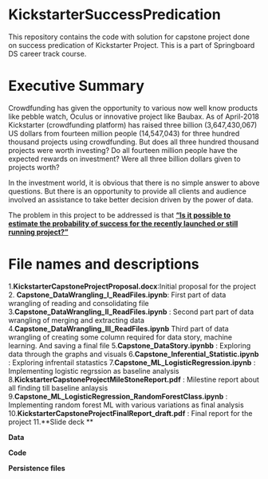 # KickstarterSuccessPredication
This repository contains the code with solution for capstone project done on success predication of Kickstarter Project. This is a part of Springboard DS career track course.

Executive Summary
==================
Crowdfunding has given the opportunity to various now well know products like pebble watch, Oculus or innovative project like Baubax. As of April-2018 Kickstarter (crowdfunding platform) has raised three billion (3,647,430,067) US dollars from fourteen million people (14,547,043) for three hundred thousand projects using crowdfunding. 
But does all three hundred thousand projects were worth investing?
Do all fourteen million people have the expected rewards on investment? Were all three billion dollars given to projects worth?

In the investment world, it is obvious that there is no simple answer to above questions. But there is an opportunity to provide all clients and audience involved an assistance to take better decision driven by the power of data.   

The problem in this project to be addressed is that <u>**“Is it possible to estimate the probability of success for the recently launched or still running project?”**</u> 


File names and descriptions
===========================
1.**KickstarterCapstoneProjectProposal.docx**:Initial proposal for the project
2. **Capstone_DataWrangling_I_ReadFiles.ipynb**: First part of data wrangling of reading and consolidating file
3.**Capstone_DataWrangling_II_ReadFiles.ipynb** : Second part part of data wrangling of merging and extracting data 
4.**Capstone_DataWrangling_III_ReadFiles.ipynb** Third part of data wrangling of creating some column required for data story, machine learning. And saving a final file
5.**Capstone_DataStory.ipynbb** : Exploring data through the graphs and visuals
6.**Capstone_Inferential_Statistic.ipynb** : Exploring infrentail statastics 
7.**Capstone_ML_LogisticRegression.ipynb** : Implementing logistic regrssion as baseline analysis
8.**KickstarterCapstoneProjectMileStoneReport.pdf** : Milestine report about all finding till baseline anlaysis
9.**Capstone_ML_LogisticRegression_RandomForestClass.ipynb** : Implementing random forest ML with various variations as final analysis
10.**KickstarterCapstoneProjectFinalReport_draft.pdf** : Final report for the project
11.**Slide deck **


**Data**


**Code**


**Persistence files**

